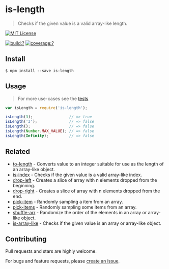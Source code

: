 # is-length

> Checks if the given value is a valid array-like length.

[![MIT License](https://img.shields.io/badge/license-MIT_License-green.svg?style=flat-square)](https://github.com/gearcase/is-length/blob/master/LICENSE)

[![build:?](https://img.shields.io/travis/gearcase/is-length/master.svg?style=flat-square)](https://travis-ci.org/gearcase/is-length)
[![coverage:?](https://img.shields.io/coveralls/gearcase/is-length/master.svg?style=flat-square)](https://coveralls.io/github/gearcase/is-length)


## Install

```
$ npm install --save is-length 
```


## Usage

> For more use-cases see the [tests](https://github.com/gearcase/is-length/blob/master/test/spec/index.js)

```js
var isLength = require('is-length');

isLength(3);                // => true
isLength('3');              // => false
isLength();                 // => false
isLength(Number.MAX_VALUE); // => false
isLength(Infinity);         // => false
```

## Related

- [to-length](https://github.com/gearcase/to-length) - Converts value to an integer suitable for use as the length of an array-like object.
- [is-index](https://github.com/gearcase/is-index) - Checks if the given value is a valid array-like index.
- [drop-left](https://github.com/gearcase/drop-left) - Creates a slice of array with n elements dropped from the beginning.
- [drop-right](https://github.com/gearcase/drop-right) - Creates a slice of array with n elements dropped from the end.
- [pick-item](https://github.com/mock-end/pick-item) - Randomly sampling a item from an array.
- [pick-items](https://github.com/mock-end/pick-items) - Randomly sampling some items from an array. 
- [shuffle-arr](https://github.com/mock-end/shuffle-arr) - Randomize the order of the elements in an array or array-like object. 
- [is-array-like](https://github.com/gearcase/is-array-like) - Checks if the given value is an array or array-like object.


## Contributing

Pull requests and stars are highly welcome.

For bugs and feature requests, please [create an issue](https://github.com/gearcase/is-length/issues/new).
